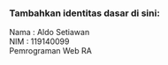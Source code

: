 
### Tambahkan identitas dasar di sini: 

Nama  : Aldo Setiawan
<br>
NIM   : 119140099
<br>
Pemrograman Web RA
